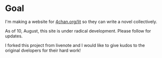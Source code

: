 # Goal

I'm making a website for [4chan.org/lit](http://4chan.org/lit/) so they can write a novel collectively.

As of 10, August, this site is under radical development. Please follow for updates.

I forked this project from livenote and I would like to give kudos to the original dvelopers for their hard work!
